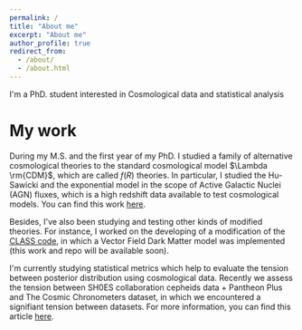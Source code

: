 ```yaml
---
permalink: /
title: "About me"
excerpt: "About me"
author_profile: true
redirect_from: 
  - /about/
  - /about.html
---
```


I'm a PhD. student interested in Cosmological data and statistical analysis

My work
======

During my M.S. and the first year of my PhD. I studied a family of alternative cosmological theories to the standard cosmological model $\Lambda \rm{CDM}$, which are called $f(R)$ theories. In particular, I studied the Hu-Sawicki and the exponential model in the scope of Active Galactic Nuclei (AGN) fluxes, which is a high redshift data available to test cosmological models. You can find this work [here](https://journals.aps.org/prd/abstract/10.1103/PhysRevD.105.103526).

Besides, I've also been studying and testing other kinds of modified theories. For instance, I worked on the developing of a modification of the [CLASS code](https://lesgourg.github.io/class_public/class.html), in which a Vector Field Dark Matter model was implemented (this work and repo will be available soon). 

I'm currently studying statistical metrics which help to evaluate the tension between posterior distribution using cosmological data. Recently we assess the tension between SH0ES collaboration cepheids data + Pantheon Plus and The Cosmic Chronometers dataset, in which we encountered a signifiant tension between datasets. For more information, you can find this article [here](https://arxiv.org/2312.08542).